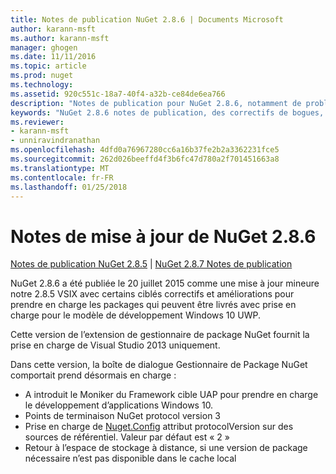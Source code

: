 ```yaml
---
title: Notes de publication NuGet 2.8.6 | Documents Microsoft
author: karann-msft
ms.author: karann-msft
manager: ghogen
ms.date: 11/11/2016
ms.topic: article
ms.prod: nuget
ms.technology: 
ms.assetid: 920c551c-18a7-40f4-a32b-ce84de6ea766
description: "Notes de publication pour NuGet 2.8.6, notamment de problèmes connus, des correctifs de bogues, les fonctionnalités ajoutées et dcr."
keywords: "NuGet 2.8.6 notes de publication, des correctifs de bogues, problèmes connus, ajouté des fonctionnalités, DCR"
ms.reviewer:
- karann-msft
- unniravindranathan
ms.openlocfilehash: 4dfd0a76967280cc6a16b37fe2b2a3362231fce5
ms.sourcegitcommit: 262d026beeffd4f3b6fc47d780a2f701451663a8
ms.translationtype: MT
ms.contentlocale: fr-FR
ms.lasthandoff: 01/25/2018
---
```

# <a name="nuget-286-release-notes"></a>Notes de mise à jour de NuGet 2.8.6

[Notes de publication NuGet 2.8.5](../release-notes/nuget-2.8.5.md) | [NuGet 2.8.7 Notes de publication](../release-notes/nuget-2.8.7.md)

NuGet 2.8.6 a été publiée le 20 juillet 2015 comme une mise à jour mineure notre 2.8.5 VSIX avec certains ciblés correctifs et améliorations pour prendre en charge les packages qui peuvent être livrés avec prise en charge pour le modèle de développement Windows 10 UWP.

Cette version de l’extension de gestionnaire de package NuGet fournit la prise en charge de Visual Studio 2013 uniquement.

Dans cette version, la boîte de dialogue Gestionnaire de Package NuGet comportait prend désormais en charge :

* A introduit le Moniker du Framework cible UAP pour prendre en charge le développement d’applications Windows 10.
* Points de terminaison NuGet protocol version 3
* Prise en charge de [Nuget.Config](../consume-packages/configuring-nuget-behavior.md) attribut protocolVersion sur des sources de référentiel. Valeur par défaut est « 2 »
* Retour à l’espace de stockage à distance, si une version de package nécessaire n’est pas disponible dans le cache local